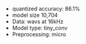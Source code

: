 - quantized accuracy: 86.1%
- model size 10,704
- Data: wavs at 16kHz
- Model type: tiny_conv 
- Preprocessing: micro
